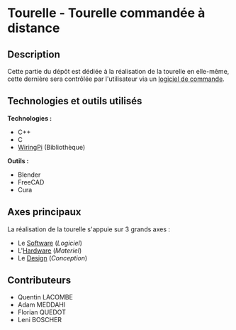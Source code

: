 # Tourelle - Tourelle commandée à distance
## Description
Cette partie du dépôt est dédiée à la réalisation de la tourelle en elle-même, cette dernière sera contrôlée par l'utilisateur via un [logiciel de commande](../Logiciel).
## Technologies et outils utilisés
__Technologies :__
* C++
* C
* [WiringPi](http://wiringpi.com) (Bibliothèque)

__Outils :__
* Blender
* FreeCAD
* Cura

## Axes principaux
La réalisation de la tourelle s'appuie sur 3 grands axes :
* Le [Software](Software) (*Logiciel*)
* L'[Hardware](Hardware) (*Materiel*)
* Le [Design](Design) (*Conception*)

## Contributeurs
- Quentin LACOMBE
- Adam MEDDAHI
- Florian QUEDOT
- Leni BOSCHER

